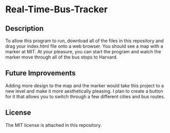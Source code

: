 # Real-Time-Bus-Tracker

## Description
To allow this program to run, download all of the files in this repository and drag your index.html file onto a web browser. You should see a map with a marker at MIT. At your pleasure, you can start the program and watch the marker move through all of the bus stops to Harvard.

## Future Improvements
Adding more design to the map and the marker would take this project to a new level and make it more aesthetically pleasing. I plan to create a button for it that allows you to switch through a few different cities and bus routes.

## License
The MIT license is attached in this repository.
